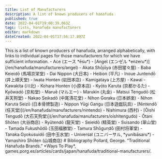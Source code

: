 ```yaml
---
title: List of Manufacturers
description: A list of known producers of hanafuda
published: true
date: 2022-04-01T19:00:39.063Z
tags: lists, hanafuda manufacturers
editor: markdown
dateCreated: 2022-04-01T17:56:17.897Z
---
```


This is a list of known producers of hanafuda, arranged alphabetically, with links to individual pages for those manufacturers for which we have sufficient information. - Ace (エース \*ēsu\*) - \[Angel (エンゼル \*enzeru\*)\](/en/hanafuda/manufacturers/angel) - Akata Shōjōya (赤田猩々屋) - Baba Keieidō (馬場京栄堂) - Dai Nippon (大日本) - Heibon (平凡) - Inoue Juntendō (井上順天堂) - Iwata Honten (岩田本店) - Kamigataya (上方屋) - Kawai - Kawakita (川北) - Kohara Honten (小原本店) - Kyōto Karuta (京都かるた) - Kyōwadō (京和堂) - Maruē (マルエー) - Marukin (丸金) - Matsui Tengudō (松井天狗堂) - Nakao Seikadō (中尾清花堂) - Nihon Goraku (日本娯楽) - Nihon Karuta Seizō (日本骨牌製造) - Nippon Yūgi Gangu (日本遊戯玩具) - \[Nintendō (任天堂)\](/en/hanafuda/manufacturers/nintendo) - Nishimura (西村) - \[Ōishi Tengudō (大石天狗堂)\](/en/hanafuda/manufacturers/oishitengudo) - Ōtani Shōten (大谷商店) - Ryūtendō (龍天堂) - Seieidō (精英堂) - Suisando (翠山堂) - Tamada Fukushōdō (玉田福勝堂) - Tamura Shōgundō (田村将軍堂) - Tanaka Gyokusuidō (田中玉水堂) - Universal (ユニバーサル, \*yunibāsaru\*) - Yamashiro Shōten (山城商店) # Bibliography Pollard, George. “Traditional Hanafuda Brands.” \*Ways To Play\*, games.porg.es/articles/cards/japan/hanafuda/traditional-manufacturers/.